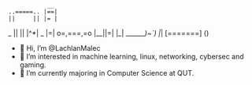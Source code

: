                __
    ..=====.. |==|
    ||     || |= |
 _  ||     || |^*| _
|=| o=,===,=o |__||=|
|_|  _______)~`)  |_|
    [=======]  ()    

- 👋 Hi, I’m @LachlanMalec
- 👀 I’m interested in machine learning, linux, networking, cybersec and gaming.
- 🌱 I’m currently majoring in Computer Science at QUT.
